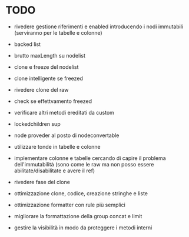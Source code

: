 # TODO
+ rivedere gestione riferimenti e enabled introducendo i nodi immutabili (serviranno per le tabelle e colonne)

+ backed list

- brutto maxLength su nodelist

- clone e freeze del nodelist
- clone intelligente se freezed
- rivedere clone del raw

- check se effettvamento freezed

- verificare altri metodi ereditati da custom

- lockedchildren sup

- node proveder al posto di nodeconvertable
- utilizzare tonde in tabelle e colonne
- implementare colonne e tabelle cercando di capire il problema dell'immutabilità (sono come le raw ma non posso essere abilitate/disabilitate e avere il ref)
- rivedere fase del clone
- ottimizzazione clone, codice, creazione stringhe e liste
- ottimizzazione formatter con rule più semplici
- migliorare la formattazione della group concat e limit
- gestire la visibilità in modo da proteggere i metodi interni